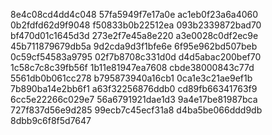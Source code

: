 8e4c08cd4dd4c048
57fa5949f7e17a0e
ac1eb0f23a6a4060
0b2fdfd62d9f9048
f50833b0b22512ea
093b2339872bad70
bf470d01c1645d3d
273e2f7e45a8e220
a3e0028c0df2ec9e
45b711879679db5a
9d2cda9d3f1bfe6e
6f95e962bd507beb
0c59cf54583a9795
02f7b8708c331d0d
d4d5abac200bef70
1c58c7c8c39fb56f
1b11e81947ea7608
cbde38000843c77d
5561db0b061cc278
b795873940a16cb1
0ca1e3c21ae9ef1b
7b890ba14e2bb6f1
a63f32256876ddb0
cd89fb66341763f9
6cc5e22266c029e7
56a6791921dae1d3
9a4e17be81987bca
727f837d56e9d285
99ecb7c45ecf31a8
d4ba5be066ddd9db
8dbb9c6f8f5d7647
